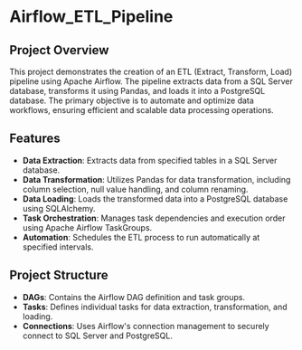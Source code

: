 # Airflow_ETL_Pipeline

## Project Overview

This project demonstrates the creation of an ETL (Extract, Transform, Load) pipeline using Apache Airflow. The pipeline extracts data from a SQL Server database, transforms it using Pandas, and loads it into a PostgreSQL database. The primary objective is to automate and optimize data workflows, ensuring efficient and scalable data processing operations.

## Features

- **Data Extraction**: Extracts data from specified tables in a SQL Server database.
- **Data Transformation**: Utilizes Pandas for data transformation, including column selection, null value handling, and column renaming.
- **Data Loading**: Loads the transformed data into a PostgreSQL database using SQLAlchemy.
- **Task Orchestration**: Manages task dependencies and execution order using Apache Airflow TaskGroups.
- **Automation**: Schedules the ETL process to run automatically at specified intervals.

## Project Structure

- **DAGs**: Contains the Airflow DAG definition and task groups.
- **Tasks**: Defines individual tasks for data extraction, transformation, and loading.
- **Connections**: Uses Airflow's connection management to securely connect to SQL Server and PostgreSQL.
